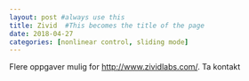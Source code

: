 ```yaml
---
layout: post #always use this
title: Zivid  #This becomes the title of the page
date: 2018-04-27
categories: [nonlinear control, sliding mode]
---
```


Flere oppgaver mulig for <http://www.zividlabs.com/>. Ta kontakt
